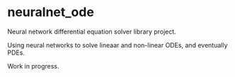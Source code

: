 # neuralnet_ode
Neural network differential equation solver library project.

Using neural networks to solve lineaar and non-linear ODEs, and eventually PDEs.

Work in progress.
